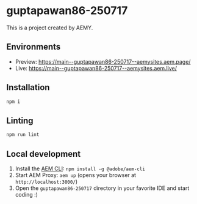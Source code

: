 # guptapawan86-250717

This is a project created by AEMY.

## Environments

- Preview: https://main--guptapawan86-250717--aemysites.aem.page/
- Live: https://main--guptapawan86-250717--aemysites.aem.live/

## Installation

```sh
npm i
```

## Linting

```sh
npm run lint
```

## Local development

1. Install the [AEM CLI](https://github.com/adobe/helix-cli): `npm install -g @adobe/aem-cli`
1. Start AEM Proxy: `aem up` (opens your browser at `http://localhost:3000/`)
1. Open the `guptapawan86-250717` directory in your favorite IDE and start coding :)